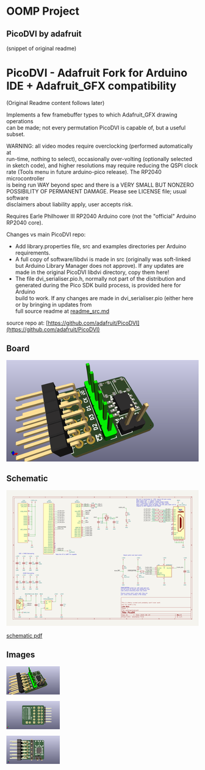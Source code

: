 # OOMP Project  
## PicoDVI  by adafruit  
  
(snippet of original readme)  
  
PicoDVI - Adafruit Fork for Arduino IDE + Adafruit_GFX compatibility  
====================================================================  
(Original Readme content follows later)  
  
Implements a few framebuffer types to which Adafruit_GFX drawing operations  
can be made; not every permutation PicoDVI is capable of, but a useful subset.  
  
WARNING: all video modes require overclocking (performed automatically at  
run-time, nothing to select), occasionally over-volting (optionally selected  
in sketch code), and higher resolutions may require reducing the QSPI clock  
rate (Tools menu in future arduino-pico release). The RP2040 microcontroller  
is being run WAY beyond spec and there is a VERY SMALL BUT NONZERO  
POSSIBILITY OF PERMANENT DAMAGE. Please see LICENSE file; usual software  
disclaimers about liability apply, user accepts risk.  
  
Requires Earle Philhower III RP2040 Arduino core (not the "official" Arduino  
RP2040 core).  
  
Changes vs main PicoDVI repo:  
- Add library.properties file, src and examples directories per Arduino  
requirements.  
- A full copy of software/libdvi is made in src (originally was soft-linked but Arduino Library Manager does not approve). If any updates are made in the original PicoDVI libdvi directory, copy them here!  
- The file dvi_serialiser.pio.h, normally not part of the distribution and  
generated during the Pico SDK build process, is provided here for Arduino  
build to work. If any changes are made in dvi_serialiser.pio (either here  
or by bringing in updates from  
  full source readme at [readme_src.md](readme_src.md)  
  
source repo at: [https://github.com/adafruit/PicoDVI](https://github.com/adafruit/PicoDVI)  
## Board  
  
[![working_3d.png](working_3d_600.png)](working_3d.png)  
## Schematic  
  
[![working_schematic.png](working_schematic_600.png)](working_schematic.png)  
  
[schematic pdf](working_schematic.pdf)  
## Images  
  
[![working_3d.png](working_3d_140.png)](working_3d.png)  
  
[![working_3d_back.png](working_3d_back_140.png)](working_3d_back.png)  
  
[![working_3d_front.png](working_3d_front_140.png)](working_3d_front.png)  
